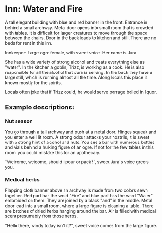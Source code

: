 # Inn: Water and Fire

A tall elegant building with blue and red banner in the front. Entrance in
behind a small archway. Metal door opens into small room that is crowded with
tables. It is difficult for larger creatures to move through the space between
the chairs. Door in the back leads to kitchen and still. There are no beds for
rent in this inn.

Innkeeper: Large ogre female, with sweet voice. Her name is Jura.

She has a wide variety of strong alcohol and treats everything else as "water".
In the kitchen a goblin, Trizz, is working as a cook. He is also responsible
for all the alcohol that Jura is serving. In the back they have a large still,
which is running almost all the time. Along locals this place is known mostly
for the spirits.

Locals often joke that if Trizz could, he would serve porrage boiled in liquor.

## Example descriptions:

### Nut season

You go through a tall archway and push at a metal door. Hinges squeak and you
enter a well lit room. A strong odour attacks your nostrils, it is sweet with
a strong hint of alcohol and nuts. You see a bar with numerous bottles and vials
behind a hulking figure of an ogre. If not for the few tables in this room, you
could mistake this for an apothecary.

"Welcome, welcome, should I pour or pack?", sweet Jura's voice greets you.

### Medical herbs

Flapping cloth banner above an archway is made from two colors sewn together.
Red part has the word "Fire" and blue part has the word "Water" embroided on them.
They are joined by a black "and" in the middle. Metal door lead into a small room,
where a large figure is cleaning a table. There are batches of dried herbs
hanging around the bar. Air is filled with medical scent presumably from those
herbs.

"Hello there, windy today isn't it?", sweet voice comes from the large figure.
